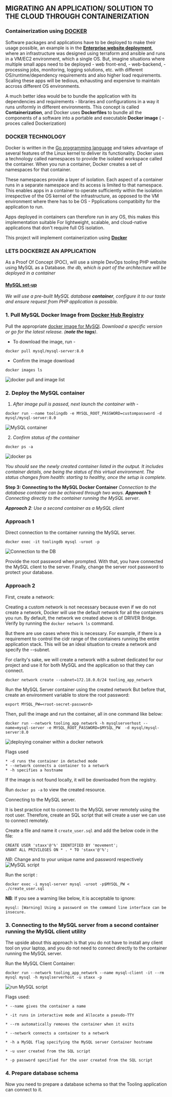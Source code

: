 

## MIGRATING AN APPLICATION/ SOLUTION TO THE CLOUD THROUGH CONTAINERIZATION

### Containerization using **[DOCKER](https://www.docker.com)**

Software packages and applications have to be deployed to make their usage possible, an example is in the **[Enterprise website deployment](https://github.com/Johnstx/DevOps_Projects/tree/main/Project_19)**, where an infrastructure was designed using terraform and ansible and runs  in a VM/EC2 environment, which a single OS.
But, imagine situations where multiple small apps need to be deployed - web front-end, - web-backend, - processing jobs, monitoring, logging solutions, etc. with different OS/runtime/dependency requirements and also higher load requirements. Scaling these apps will be tedious, exhausting and expensive to maintain accross different OS environments.

A much better idea would be to bundle the application with its dependencies and requirements - libraries and configurations in a way it runs uniformly in different environments. This concept is called **Containerization**, and Docker uses **Dockerfiles** to bundle all the components of a software into a portable and executable **Docker image** ( - proces called Dockerization)


### DOCKER TECHNOLOGY

Docker is written in the [Go programming language](https://golang.org/) and takes advantage of several features of the Linux kernel to deliver its functionality. Docker uses a technology called namespaces to provide the isolated workspace called the container. When you run a container, Docker creates a set of namespaces for that container.

These namespaces provide a layer of isolation. Each aspect of a container runs in a separate namespace and its access is limited to that namespace.
This enables apps in a container to operate sufficiently within the isolation irrespective of the OS kernel of the infrastructure, as opposed to the VM environment where there has to be  OS - Ppplications compatibilty for the application to run. 

Apps deployed in containers can therefore run in any OS, this makes this implementation suitable  For lightweight, scalable, and cloud-native applications that don't require full OS isolation.



This project will implement containerization using **[Docker](https://www.docker.com)** 


### LETS DOCKERIZE AN APPLICATION

As a Proof Of Concept (POC), will use a simple DevOps tooling PHP website using MySQL as a Database. *the db, which is part of the architecture will be deployed in a container*


#### [MySQL set-up]()
*We will use  a pre-built MySQL database **container**, configure it to our taste and ensure request from PHP application is possible.*

### 1. Pull MySQL Docker Image from [Docker Hub Registry](https://hub.docker.com/)

Pull the appropriate [docker image for MySQl](https://hub.docker.com/_/mysql). *Download a specific version or go for the latest release. (**note the tags**)*.

* To download the image, run - 
```
docker pull mysql/mysql-server:8.0
```

* Confirm the image download
```
docker images ls
```
![docker pull and image list](<images/1 - docker pull and image ls.jpg>)

### 2. Deploy the MySQL container

1. *After image pull is passed, next launch the container with -*

```
docker run --name toolingdb -e MYSQL_ROOT_PASSWORD=custompassword -d mysql/mysql-server:8.0
```
![MySQL container](<images/2 - docker run.jpg>)


2. *Confirm status of the container*

```
docker ps -a
```
![docker ps](<images/3 - docker ps.jpg>)


*You should see the newly created container listed in the output. It includes container details, one being the status of this virtual environment. The status changes from health: starting to healthy, once the setup is complete.*

**Step 3: Connecting to the MySQL Docker Container**
*Connection to the database container can be achieved through  two ways.*
***Approach 1**: Connecting directly to the container running the MySQL server*.

***Approach 2**: Use a second container as a MySQL client*



### **Approach 1**
Direct connection to the container running the MySQL server.
```
docker exec -it toolingdb mysql -uroot -p
```
![Connection to the DB](<images/4 - approach one - direct connection.jpg>)

Provide the root password when prompted. With that, you have connected the MySQL client to the server.
Finally, change the server root password to protect your database.

### **Approach 2**
First, create a network:

Creating a custom network is not necessary because even if we do not create a network, Docker will use the default network for all the containers you run. By default, the network we created above is of DRIVER Bridge. 
Verify by running the ```docker network ls``` command.

But there are use cases where this is necessary. For example, if there is a requirement to control the cidr range of the containers running the entire application stack. This will be an ideal situation to create a network and specify the --subnet.

For clarity's sake, we will create a network with a subnet dedicated for our project and use it for both MySQL and the application so that they can connect.

```
docker network create --subnet=172.18.0.0/24 tooling_app_network 
```

Run the MySQL Server container using the created network
But before that,  create an environment variable to store the root password:
```
export MYSQL_PW=<root-secret-password>
```
Then, pull the image and run the container, all in one command like below:

```
docker run --network tooling_app_network -h mysqlserverhost --name=mysql-server -e MYSQL_ROOT_PASSWORD=$MYSQL_PW  -d mysql/mysql-server:8.0
```
![deploying conainer within a docker network](<images/6 - mysql-server with network.jpg>)

Flags used

    * -d runs the container in detached mode
    * --network connects a container to a network
    * -h specifies a hostname
If the image is not found locally, it will be downloaded from the registry.

Run ``docker ps -a`` to view the created resource.

Connecting to the MySQL server.

It is best practice not to connect to the MySQL server remotely using the root user. 
Therefore, create an SQL script that will create a user we can use to connect remotely.

Create a file and name it ``create_user.sql`` and add the below code in the file:

```
CREATE USER 'staxx'@'%' IDENTIFIED BY 'movement';
GRANT ALL PRIVILEGES ON * . * TO 'staxx'@'%';
```
*NB*: Change <staxx> and <movement> to your unique name and password respectively
![MySQL script](<images/7 - script for mysql-server user.jpg>)


Run the script :
```
docker exec -i mysql-server mysql -uroot -p$MYSQL_PW < ./create_user.sql
```

**NB**: If you see a warning like below, it is acceptable to ignore:

```
mysql: [Warning] Using a password on the command line interface can be insecure.

```


### 3. Connecting to the MySQL server from a second container running the MySQL client utility

The upside about this approach is that you do not have to install any client tool on your laptop, and you do not need to connect directly to the container running the MySQL server.

Run the MySQL Client Container:

```
docker run --network tooling_app_network --name mysql-client -it --rm mysql mysql -h mysqlserverhost -u staxx -p
```


![run MySQL script](<images/8 - connecting to mysql server with a mysql client using the user in the script.jpg>)

Flags used:

    * --name gives the container a name

    * -it runs in interactive mode and Allocate a pseudo-TTY

    * --rm automatically removes the container when it exits

    * --network connects a container to a network

    * -h a MySQL flag specifying the MySQL server Container hostname

    * -u user created from the SQL script

    * -p password specified for the user created from the SQL script



### 4. Prepare database schema
Now you need to prepare a database schema so that the Tooling application can connect to it.